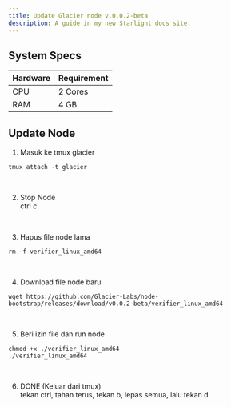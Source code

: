 ```yaml
---
title: Update Glacier node v.0.0.2-beta
description: A guide in my new Starlight docs site.
---
```


## System Specs
| Hardware  |	Requirement |
|-----------|-------------|
| CPU	      | 2 Cores     |
| RAM	      | 4 GB        |

## Update Node
1. Masuk ke tmux glacier

```
tmux attach -t glacier
```
</br>

2. Stop Node  
   ctrl c
</br>

3. Hapus file node lama

```
rm -f verifier_linux_amd64
```
</br>

4. Download file node baru

```
wget https://github.com/Glacier-Labs/node-bootstrap/releases/download/v0.0.2-beta/verifier_linux_amd64
```
</br>

5. Beri izin file dan run node

```
chmod +x ./verifier_linux_amd64
./verifier_linux_amd64
```
</br>

6. DONE (Keluar dari tmux)  
   tekan ctrl, tahan terus, tekan b, lepas semua, lalu tekan d